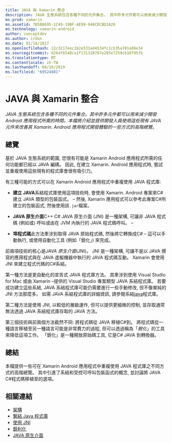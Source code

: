 ```yaml
---
title: JAVA 與 Xamarin 整合
description: JAVA 生態系統包含各種不同的元件集合。 其中許多元件都可以用來減少開發 Android 應用程式所需的時間。 本檔將介紹並提供開發人員使用這些現有 JAVA 元件來改善其 Xamarin. Android 應用程式開發體驗的一些方式的高階總覽。
ms.prod: xamarin
ms.assetid: 7B5B8695-1C49-19BF-AE99-948CDCBD2A20
ms.technology: xamarin-android
author: conceptdev
ms.author: crdun
ms.date: 01/18/2017
ms.openlocfilehash: 22c3217eec1b2e531ad4534fc1cb35a701a06e34
ms.sourcegitcommit: 6264fb540ca1f131328707e295e7259cb10f95fb
ms.translationtype: MT
ms.contentlocale: zh-TW
ms.lasthandoff: 08/16/2019
ms.locfileid: "69524081"
---
```

# <a name="java-integration-with-xamarinandroid"></a>JAVA 與 Xamarin 整合

_JAVA 生態系統包含各種不同的元件集合。其中許多元件都可以用來減少開發 Android 應用程式所需的時間。本檔將介紹並提供開發人員使用這些現有 JAVA 元件來改善其 Xamarin. Android 應用程式開發體驗的一些方式的高階總覽。_

## <a name="overview"></a>總覽

基於 JAVA 生態系統的範圍, 您很有可能是 Xamarin Android 應用程式所需的任何功能都已經以 JAVA 編碼。 因此, 在建立 Xamarin. Android 應用程式時, 嘗試並重複使用這些現有的程式庫會很有吸引力。

有三種可能的方式可以在 Xamarin Android 應用程式中重複使用 JAVA 程式庫: 

- **建立 JAVA**系結程式庫使用這項技術時, 會使用 Xamarin. Android 專案來C#建立 JAVA 類型的包裝函式。 &ndash; 然後, Xamarin 應用程式可以參考此專案C#所建立的包裝函式, 然後使用該`.jar`檔案。 

- **JAVA 原生介面**C++ C# JAVA 原生介面 (JNI) 是一種架構, 可讓非 JAVA 程式碼 (例如或) 呼叫或由在 JVM 內執行的 JAVA 程式碼呼叫。 &ndash; 

- **埠程式碼**此方法牽涉到取得 JAVA 原始程式碼, 然後將它轉換成C# &ndash; 這可以手動執行, 或使用自動化工具 (例如「銳化」) 來完成。 

前兩項技術的核心是*JAVA 原生介面*(JNI)。 JNI 是一種架構, 可讓不是以 JAVA 撰寫的應用程式與在 JAVA 虛擬機器中執行的 JAVA 程式碼互動。 Xamarin 會使用 JNI 來建立程式代碼的C#系結。 

第一種方法是更自動化的宣告式 JAVA 程式庫方法。 其牽涉到使用 Visual Studio for Mac 或由 Xamarin &ndash;提供的 Visual Studio 專案類型 JAVA 系結程式庫。 若要成功建立這些系結, JAVA 系結程式庫可能仍需要進行一些手動修改, 但不像單純的 JNI 方法那麼多。 如需 JAVA 系結程式庫的詳細資訊, 請參閱系結[java](~/android/platform/binding-java-library/index.md)程式庫。 

第二種方法是使用 JNI, 以較低的層級運作, 但可以提供更細微的控制, 並存取通常無法透過 JAVA 系結程式庫存取的 JAVA 方法。 

第三個技術與前兩個方法截然不同: 將程式碼從 JAVA 移植C#到。 將程式碼從一種語言移植至另一種語言可能是非常費力的過程, 但可以透過稱為「*銳化*」的工具來降低這項工作。 「銳化」是一種開放原始碼工具, 它是C# JAVA 到轉換器。 



## <a name="summary"></a>總結

本檔提供一些可在 Xamarin Android 應用程式中重複使用 JAVA 程式庫之不同方式的高階總覽。 其中引進了系結和受控可呼叫包裝函式的概念, 並討論將 JAVA C#程式碼移植至的選項。 


## <a name="related-links"></a>相關連結

- [架構](~/android/internals/architecture.md)
- [繫結 Java 程式庫](~/android/platform/binding-java-library/index.md)
- [使用 JNI](~/android/platform/java-integration/working-with-jni.md)
- [銳利化](https://github.com/slluis/sharpen)
- [JAVA 原生介面](http://docs.oracle.com/javase/7/docs/technotes~/jni/index.html)
